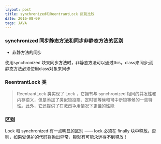 ```yaml
---
layout: post
title: synchronized和ReentrantLock 区别比较
date: 2016-08-09
tags: JAVA   
---
```


### synchronized 同步静态方法和同步非静态方法的区别

- 非静方法的同步

使用synchronized 块来同步方法时，非静态方法可以通过this，class来同步;而静态方法必须使用class对象来同步 


### ReentrantLock 类

>  ReentrantLock 类实现了 Lock ，它拥有与 synchronized 相同的并发性和内存语义，但是添加了类似锁投票、定时锁等候和可中断锁等候的一些特性。此外，它还提供了在激烈争用情况下更佳的性能

### 区别

 Lock 和 synchronized 有一点明显的区别 —— lock 必须在 finally 块中释放。否则，如果受保护的代码将抛出异常，锁就有可能永远得不到释放！
